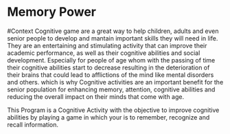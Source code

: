 # Memory Power
#Context
Cognitive game are a great way to help children, adults and even senior people to develop and mantain important skills they will need in life. They are an entertaining and stimulating activity that can improve their academic performance, as well as their cognitive abilities and social development.
Especially for people of age whom with the passing of time their cognitive abilities start to decrease resulting in the deterioration of their brains that could lead to afflictions of the mind like mental disorders and others. which is why Cognitive activities are an important benefit for the senior population for enhancing memory, attention, cognitive abilities and reducing the overall impact on their minds that come with age.

This Program is a Cognitive Activity with the objective to improve cognitive abilities by playing a game in which your is to  remember, recognize and recall information.
